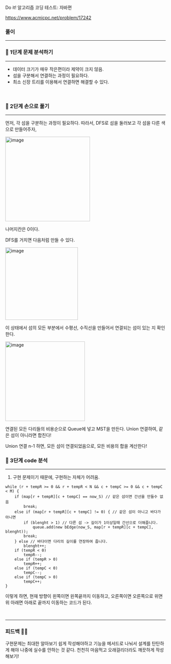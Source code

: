 Do it! 알고리즘 코딩 테스트: 자바편 

https://www.acmicpc.net/problem/17242


### 풀이
---
### 📄 1단계 문제 분석하기
---
- 데이터 크기가 매우 작은편이라 제약이 크지 않음.
- 섬을 구분해서 연결하는 과정이 필요하다. 
- 최소 신장 트리를 이용해서 연결하면 해결할 수 있다.

<br>

### 🤘 2단계 손으로 풀기
---

먼저, 각 섬을 구분하는 과정이 필요하다. 따라서, DFS로 섬을 둘러보고 각 섬을 다른 색으로 만들어주자, 

<img width="266" alt="image" src="https://github.com/2-say/algorithm-study/assets/91319157/75243b2b-8be1-4e27-ac14-b5ad54db5c89">

나머지칸은 0이다.

DFS를 거치면 다음처럼 만들 수 있다.

<img width="228" alt="image" src="https://github.com/2-say/algorithm-study/assets/91319157/a035d8e9-d5cc-44f3-9cc3-82a19a465f21">

이 상태에서 섬의 모든 부분에서 수평선, 수직선을 만들어서 연결되는 섬이 있는 지 확인한다. 

<img width="250" alt="image" src="https://github.com/2-say/algorithm-study/assets/91319157/f4bd03a9-66c3-4812-a626-cd780db5191e">

연결된 모든 다리들의 비용순으로 Queue에 넣고 MST을 만든다. 
Union 연결하여, 같은 섬이 아니라면 합친다! 

Union 연결 n-1 하면, 모든 섬이 연결되었음으로, 
모든 비용의 합을 계산한다! 


### 👀 3단계 code 분석 
---
1. 구현 문제이기 때문에, 구현하는 자체가 어려움.

```
while (r + tempR >= 0 && r + tempR < N && c + tempC >= 0 && c + tempC < M) {
    if (map[r + tempR][c + tempC] == now_S) // 같은 섬이면 간선을 만들수 없음
        break;
    else if (map[r + tempR][c + tempC] != 0) { // 같은 섬이 아니고 바다가 아니면
        if (blenght > 1) // 다른 섬 -> 길이가 1이상일때 간선으로 더해줍니다.
            queue.add(new bEdge(now_S, map[r + tempR][c + tempC], blenght));
        break;
    } else // 바다이면 다리의 길이를 연장하여 줍니다.
        blenght++;
    if (tempR < 0)
        tempR--;
    else if (tempR > 0)
        tempR++;
    else if (tempC < 0)
        tempC--;
    else if (tempC > 0)
        tempC++;
}
```
이렇게 하면, 현재 방향이 왼쪽이면 왼쪽끝까지 이동하고, 오른쪽이면 오른쪽으로 위면 위 아래면 아래로 끝까지 이동하는 코드가 된다. 


<br>

---

### 피드백 👩‍🏫
구현문제는 최대한 알아보기 쉽게 작성해야하고 기능을 메서드로 나눠서 설계를 탄탄하게 해야 나중에 실수를 안하는 것 같다. 
천천히 마음먹고 오래걸리더라도 깨끗하게 작성해보기! 